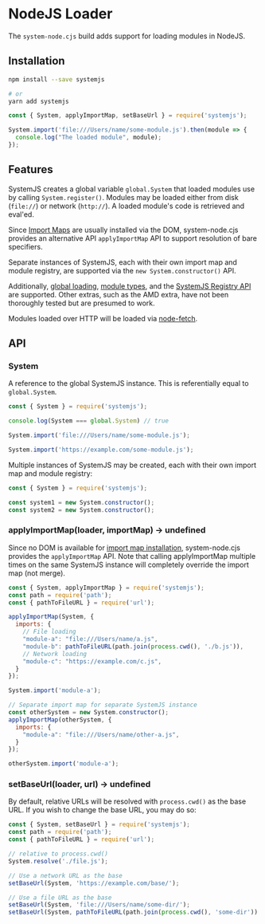 # NodeJS Loader

The `system-node.cjs` build adds support for loading modules in NodeJS.

## Installation

```sh
npm install --save systemjs

# or
yarn add systemjs
```

```js
const { System, applyImportMap, setBaseUrl } = require('systemjs');

System.import('file:///Users/name/some-module.js').then(module => {
  console.log("The loaded module", module);
});
```

## Features

SystemJS creates a global variable `global.System` that loaded modules use by calling `System.register()`. Modules may be loaded either from disk (`file://`) or network (`http://`). A loaded module's code is retrieved and eval'ed.

Since [Import Maps](/docs/import-maps.md) are usually installed via the DOM, system-node.cjs provides an alternative API `applyImportMap` API to support resolution of bare specifiers.

Separate instances of SystemJS, each with their own import map and module registry, are supported via the `new System.constructor()` API.

Additionally, [global loading](/README.md#extras), [module types](/docs/module-types.md), and the [SystemJS Registry API](/docs/api.md#registry) are supported. Other extras, such as the AMD extra, have not been thoroughly tested but are presumed to work.

Modules loaded over HTTP will be loaded via [node-fetch](https://github.com/node-fetch/node-fetch).

## API

### System

A reference to the global SystemJS instance. This is referentially equal to `global.System`.

```js
const { System } = require('systemjs');

console.log(System === global.System) // true

System.import('file:///Users/name/some-module.js');

System.import('https://example.com/some-module.js');
```

Multiple instances of SystemJS may be created, each with their own import map and module registry:

```js
const { System } = require('systemjs');

const system1 = new System.constructor();
const system2 = new System.constructor();
```

### applyImportMap(loader, importMap) -> undefined

Since no DOM is available for [import map installation](https://github.com/WICG/import-maps#installation), system-node.cjs provides the `applyImportMap` API. Note that calling applyImportMap multiple times on the same SystemJS instance will completely override the import map (not merge).

```js
const { System, applyImportMap } = require('systemjs');
const path = require('path');
const { pathToFileURL } = require('url');

applyImportMap(System, {
  imports: {
    // File loading
    "module-a": "file:///Users/name/a.js",
    "module-b": pathToFileURL(path.join(process.cwd(), './b.js')),
    // Network loading
    "module-c": "https://example.com/c.js",
  }
});

System.import('module-a');

// Separate import map for separate SystemJS instance
const otherSystem = new System.constructor();
applyImportMap(otherSystem, {
  imports: {
    "module-a": "file:///Users/name/other-a.js",
  }
});

otherSystem.import('module-a');
```

### setBaseUrl(loader, url) -> undefined

By default, relative URLs will be resolved with `process.cwd()` as the base URL. If you wish to change the base URL, you may do so:

```js
const { System, setBaseUrl } = require('systemjs');
const path = require('path');
const { pathToFileURL } = require('url');

// relative to process.cwd()
System.resolve('./file.js');

// Use a network URL as the base
setBaseUrl(System, 'https://example.com/base/');

// Use a file URL as the base
setBaseUrl(System, 'file:///Users/name/some-dir/');
setBaseUrl(System, pathToFileURL(path.join(process.cwd(), 'some-dir')) + path.sep);
```